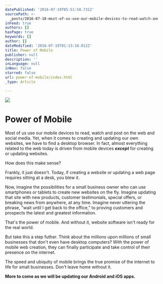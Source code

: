```yaml
---
datePublished: '2016-07-19T05:51:50.731Z'
sourcePath: >-
  _posts/2016-07-18-most-of-us-use-our-mobile-devices-to-read-watch-and-post-on.md
inFeed: true
authors: []
hasPage: true
keywords: []
author: []
dateModified: '2016-07-19T01:13:10.012Z'
title: Power of Mobile
publisher: null
description: ''
inLanguage: null
inNav: false
starred: false
url: power-of-mobile/index.html
_type: Article

---
```

![](https://imgflo.herokuapp.com/graph/vahj1ThiexotieMo/56d707d53a8bb0ec1f26be4aa0256804/croprotate.jpg?cropheight=1199&cropwidth=2100&degrees=0&input=https%3A%2F%2Fthe-grid-user-content.s3-us-west-2.amazonaws.com%2Fcd00a677-8942-4c24-9058-c24cdaddfb53.jpg&x=0&y=0)

# Power of Mobile

Most of us use our mobile devices to read, watch and post on the web and social media. Yet, when it comes to creating and updating our own websites, we have to find a desktop browser. In fact, almost everything related to the web today is driven from mobile devices _**except**_ for creating or updating websites.

How does this make sense?

Frankly, it just doesn't. Today, if creating a website or updating a web page requires sitting at a desk, you blew it.

Now, imagine the possibilities for a small business owner who can use smartphones or tablets to create new websites on the fly. Imagine updating that site with new products, customer testimonials, special offers, or breaking news from anywhere, at any time. Imagine never uttering the phrase, "wait until I get back to the office," to proving customers and prospects the latest and greatest information.

That's the power of mobile. And without it, website software isn't ready for the real world.

But take this a step futher. Think about the millions upon millions of small businesses that don't even have desktop computers? With the power of mobile web creation, they can finally participate and take control of their presence on the internet.

The speed and ubiquity of mobile brings the true promise of the internet to life for small businesses. Don't leave home without it.

**More to come as we will be updating our Android and iOS apps.**